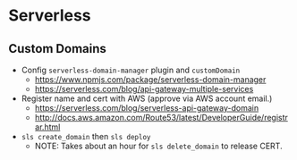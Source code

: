 # Serverless


## Custom Domains

- Config `serverless-domain-manager` plugin and `customDomain`
  - https://www.npmjs.com/package/serverless-domain-manager
  - https://serverless.com/blog/api-gateway-multiple-services
- Register name and cert with AWS (approve via AWS account email.)
  - https://serverless.com/blog/serverless-api-gateway-domain
  - http://docs.aws.amazon.com/Route53/latest/DeveloperGuide/registrar.html
- `sls create_domain` then `sls deploy`
  - NOTE: Takes about an hour for `sls delete_domain` to release CERT.


